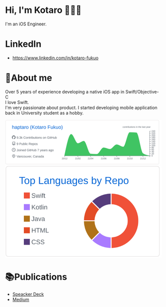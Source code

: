 # Hi, I'm Kotaro 👋👨‍💻
I'm an iOS Engineer.<br>

# LinkedIn
- https://www.linkedin.com/in/kotaro-fukuo

# 📝About me
Over 5 years of experience developing a native iOS app in Swift/Objective-C<br>
I love Swift.<br>
I'm very passionate about product.
I started developing mobile application back in University student as a hobby.

[![](https://raw.githubusercontent.com/haptaro/haptaro/main/profile-summary-card-output/github/0-profile-details.svg)](https://github.com/vn7n24fzkq/github-profile-summary-cards)
[![](https://raw.githubusercontent.com/haptaro/haptaro/main/profile-summary-card-output/github/1-repos-per-language.svg)](https://github.com/vn7n24fzkq/github-profile-summary-cards)

# 📚Publications
- [Speacker Deck](https://speakerdeck.com/kotaro)
- [Medium](https://medium.com/@haptaro)
